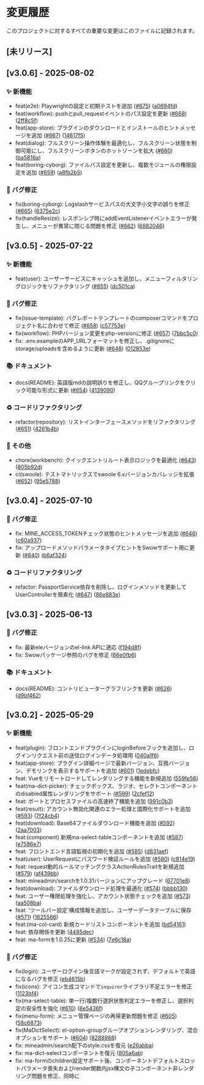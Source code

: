 # 変更履歴

このプロジェクトに対するすべての重要な変更はこのファイルに記録されます。

## [未リリース]

## [v3.0.6] - 2025-08-02

### ✨ 新機能
- feat(e2e): Playwrightの設定と初期テストを追加 ([#675](https://github.com/mineadmin/mineadmin/pull/675)) ([a0694fd](https://github.com/mineadmin/mineadmin/commit/a0694fd84da20ae758bebdc744af5188d4b3ae4d))
- feat(workflow): pushとpull_requestイベントのパス設定を更新 ([#668](https://github.com/mineadmin/mineadmin/pull/668)) ([2ff8c5f](https://github.com/mineadmin/mineadmin/commit/2ff8c5fb957cd2cf252f6eb33b852b3f030bb80a))
- feat(app-store): プラグインのダウンロードとインストールのヒントメッセージを追加 ([#667](https://github.com/mineadmin/mineadmin/pull/667)) ([14617f5](https://github.com/mineadmin/mineadmin/commit/14617f5b600691141e8b688fb4741d9ba35050fc))
- feat(dialog): フルスクリーン操作体験を最適化し、フルスクリーン状態を制御可能にし、フルスクリーンボタンのホットゾーンを拡大 ([#660](https://github.com/mineadmin/mineadmin/pull/660)) ([ba5816a](https://github.com/mineadmin/mineadmin/commit/ba5816a2d5f210f4a771d7ab960f42aa1ea65998))
- feat(boring-cyborg): ファイルパス設定を更新し、複数モジュールの権限設定を追加 ([#659](https://github.com/mineadmin/mineadmin/pull/659)) ([a8fb2b5](https://github.com/mineadmin/mineadmin/commit/a8fb2b5ad117f5d3755011e7b43b2ed42dafac75))

### 🐛 バグ修正
- fix(boring-cyborg): Logstashサービスパスの大文字小文字の誤りを修正 ([#665](https://github.com/mineadmin/mineadmin/pull/665)) ([6375e2c](https://github.com/mineadmin/mineadmin/commit/6375e2ce247fc040cb5d5c0b1088c5acc0de4c3b))
- fix(handleResize): レスポンシブ時にaddEventListenerイベントエラーが発生し、メニューが異常に閉じる問題を修正 ([#662](https://github.com/mineadmin/mineadmin/pull/662)) ([6882046](https://github.com/mineadmin/mineadmin/commit/6882046d84eec0350d0b889d4cbb9ab73e8cc5f1))

## [v3.0.5] - 2025-07-22

### ✨ 新機能
- feat(user): ユーザーサービスにキャッシュを追加し、メニューフィルタリングロジックをリファクタリング ([#655](https://github.com/mineadmin/mineadmin/pull/655)) ([dc501ca](https://github.com/mineadmin/mineadmin/commit/dc501ca91c84293169e51631a25e5f02e7a57192))

### 🐛 バグ修正
- fix(issue-template): バグレポートテンプレートのcomposerコマンドをプロジェクト名に合わせて修正 ([#658](https://github.com/mineadmin/mineadmin/pull/658)) ([c57753e](https://github.com/mineadmin/mineadmin/commit/c57753e3f547683dc3e14836c3563a51ba4edaee))
- fix(workflow): PHPバージョン変更をphp-versionに修正 ([#657](https://github.com/mineadmin/mineadmin/pull/657)) ([7bbc5c0](https://github.com/mineadmin/mineadmin/commit/7bbc5c09301d93b67b4539e9f321dab2165a4c77))
- fix: .env.exampleのAPP_URLフォーマットを修正し、.gitignoreにstorage/uploadsを含めるように更新 ([#648](https://github.com/mineadmin/mineadmin/pull/648)) ([012853e](https://github.com/mineadmin/mineadmin/commit/012853e71ae2da8ac3905c715dc9412365f925e0))

### 📚 ドキュメント
- docs(README): 英語版mdの説明誤りを修正し、QQグループリンクをクリック可能な形式に更新 ([#654](https://github.com/mineadmin/mineadmin/pull/654)) ([4139090](https://github.com/mineadmin/mineadmin/commit/4139090a67245cc3321da875a2956dd720c255b2))

### ♻️ コードリファクタリング
- refactor(repository): リストインターフェースメソッドをリファクタリング ([#651](https://github.com/mineadmin/mineadmin/pull/651)) ([4261b4b](https://github.com/mineadmin/mineadmin/commit/4261b4b06bf1e09af9e33979f46da7d436148095))

### 🔧 その他
- chore(workbench): クイックエントリルート表示ロジックを最適化 ([#643](https://github.com/mineadmin/mineadmin/pull/643)) ([805b92d](https://github.com/mineadmin/mineadmin/commit/805b92dc48b1f0182f47c640b8730b5582ef4143))
- ci(swoole): テストマトリックスでswoole 6.xバージョンカバレッジを拡張 ([#652](https://github.com/mineadmin/mineadmin/pull/652)) ([95e5788](https://github.com/mineadmin/mineadmin/commit/95e578866e79d2d09fcaeacefdb93a3fb2796c50))

## [v3.0.4] - 2025-07-10

### 🐛 バグ修正
- fix: MINE_ACCESS_TOKENチェック状態のヒントメッセージを追加 ([#646](https://github.com/mineadmin/mineadmin/pull/646)) ([c60a937](https://github.com/mineadmin/mineadmin/commit/c60a9374c8c20ff3e0622b3e12dac5da602033e1))
- fix: アップロードメソッドパラメータタイプヒントをSwowサポート用に更新 ([#640](https://github.com/mineadmin/mineadmin/pull/640)) ([b6af324](https://github.com/mineadmin/mineadmin/commit/b6af32480010506edbf6a16c06ab72ec653a98c6))

### ♻️ コードリファクタリング
- refactor: PassportService依存を削除し、ログインメソッドを更新してUserControllerを簡素化 ([#647](https://github.com/mineadmin/mineadmin/pull/647)) ([86e883e](https://github.com/mineadmin/mineadmin/commit/86e883ea629459dfb5eac158e172da8084ca07b4))

## [v3.0.3] - 2025-06-13

### 🐛 バグ修正
- fix: 最新eleバージョンのel-link APIに適応 ([f194d8f](https://github.com/mineadmin/mineadmin/commit/f194d8f2c3cf7b61da23c48142deedd7b10ad3dd))
- fix: Swowパッケージ参照のバグを修正 ([66e0fb6](https://github.com/mineadmin/mineadmin/commit/66e0fb6f225a81df22a488b2ed7cca08ea448d4f))

### 📚 ドキュメント
- docs(README): コントリビューターグラフリンクを更新 ([#626](https://github.com/mineadmin/mineadmin/pull/626)) ([d9bf462](https://github.com/mineadmin/mineadmin/commit/d9bf46280101bacc64edc4d0670c2f1469d079bf))

## [v3.0.2] - 2025-05-29

### ✨ 新機能
- feat(plugin): フロントエンドプラグインにloginBeforeフックを追加し、ログインリクエスト前の送信ログインデータ処理用 ([040a1f6](https://github.com/mineadmin/mineadmin/commit/040a1f6b75a72a1bd8e38d1e472639426ce7425c))
- feat(app-store): プラグイン詳細ページで最新バージョン、互換バージョン、デモリンクを表示するサポートを追加 ([#601](https://github.com/mineadmin/mineadmin/pull/601)) ([1edebfc](https://github.com/mineadmin/mineadmin/commit/1edebfc5c789dbb7cfd0476010c3a619172ac33d))
- feat: Vueをリモートロードしてレンダリングする機能を新規追加 ([559fe56](https://github.com/mineadmin/mineadmin/commit/559fe5624d1be42b9f4da292262d7d727d332121))
- feat(ma-dict-picker): チェックボックス、ラジオ、セレクトコンポーネントのdisabled属性レンダリングをサポート ([#599](https://github.com/mineadmin/mineadmin/pull/599)) ([2cfef12](https://github.com/mineadmin/mineadmin/commit/2cfef1257fb4d300bac601487f946b9672ed8fd9))
- feat: ポートとプロセスファイルの高速終了機能を追加 ([991c0b3](https://github.com/mineadmin/mineadmin/commit/991c0b3eb3f4bddfd5502af28f0d267afa6b51ae))
- feat(result): アカウント無効化関連のエラー処理と国際化サポートを追加 ([#593](https://github.com/mineadmin/mineadmin/pull/593)) ([7f24cb4](https://github.com/mineadmin/mineadmin/commit/7f24cb46524edc522ecdfca2bd01fb2e5f6d90e1))
- feat(download): Base64ファイルダウンロード機能を追加 ([#592](https://github.com/mineadmin/mineadmin/pull/592)) ([2aa7003](https://github.com/mineadmin/mineadmin/commit/2aa7003d374d0c75626c0084cd391556e1537664))
- feat:(component) 新規ma-select-tableコンポーネントを追加 ([#587](https://github.com/mineadmin/mineadmin/pull/587)) ([e7586e7](https://github.com/mineadmin/mineadmin/commit/e7586e73a7f403bd724938da001d1bf8e30d2d2b))
- feat: フロントエンド言語監視の初期化を追加 ([#585](https://github.com/mineadmin/mineadmin/pull/585)) ([d831aef](https://github.com/mineadmin/mineadmin/commit/d831aef2860425c982bb61287ba588b1b997d1da))
- feat(user): UserRequestにパスワード検証ルールを追加 ([#580](https://github.com/mineadmin/mineadmin/pull/580)) ([c814e19](https://github.com/mineadmin/mineadmin/commit/c814e19a0f67419fef61fbd3a817ffd1552f2a90))
- feat: request動的ルールマッチングクラスActionRulesTraitを新規追加 ([#579](https://github.com/mineadmin/mineadmin/pull/579)) ([af439bb](https://github.com/mineadmin/mineadmin/commit/af439bb781483b6a9c3a288e266bd54a0cc10488))
- feat: mineadmin/searchを1.0.31バージョンにアップグレード ([67701e8](https://github.com/mineadmin/mineadmin/commit/67701e8257eaaac885764a9dc22199d7fa8fc633))
- feat(download): ファイルダウンロード処理を最適化 ([#574](https://github.com/mineadmin/mineadmin/pull/574)) ([bbbb130](https://github.com/mineadmin/mineadmin/commit/bbbb130135fc97d9e83066ed6a82b82be1a48dea))
- feat: ユーザー権限処理を強化し、アカウント状態チェックを追加 ([#573](https://github.com/mineadmin/mineadmin/pull/573)) ([aa508ba](https://github.com/mineadmin/mineadmin/commit/aa508ba7aaa25bdb6cfc2bbbc976caf7b84e154e))
- feat: 'ツールバー設定'構成情報を追加し、ユーザーデータテーブルに保存 ([#571](https://github.com/mineadmin/mineadmin/pull/571)) ([1625566](https://github.com/mineadmin/mineadmin/commit/1625566a55ca3c1cf4273320f4fab8330f544f27))
- feat:(ma-col-card) 新規カードリストコンポーネントを追加 ([bd54161](https://github.com/mineadmin/mineadmin/commit/bd54161aae8436990233c390c5713f09f3abb192))
- feat: 依存関係を更新 ([4485dec](https://github.com/mineadmin/mineadmin/commit/4485dec4ef6ce170b925cae06feeca783448aa32))
- feat: ma-formを1.0.25に更新 ([#534](https://github.com/mineadmin/mineadmin/pull/534)) ([7e6c18a](https://github.com/mineadmin/mineadmin/commit/7e6c18a2b52710e5832fa9992d07f544f1fec83e))

### 🐛 バグ修正
- fix(login): ユーザーログイン後言語マークが設定されず、デフォルトで英語になるバグを修正 ([eb4615b](https://github.com/mineadmin/mineadmin/commit/eb4615b4745fbdef168cd5a9783ee3bb60e6d814))
- fix(icons): アイコン生成コマンドで`inquirer`ライブラリ不足エラーを修正 ([1123bf4](https://github.com/mineadmin/mineadmin/commit/1123bf45a9984dc517393509b0882426fbbb6cbe))
- fix(ma-select-table): 単一行/複数行選択状態判定エラーを修正し、選択判定の安全性を強化 ([#610](https://github.com/mineadmin/mineadmin/pull/610)) ([8e5436f](https://github.com/mineadmin/mineadmin/commit/8e5436f8d69273aa7cf5f7dbb00feebb244defcf))
- fix(menu-form): メニュー管理ページの再帰更新問題を修正 ([#605](https://github.com/mineadmin/mineadmin/pull/605)) ([58c6873](https://github.com/mineadmin/mineadmin/commit/58c6873bf04d8fa811bc156644885ded6cb525b4))
- fix(MaDictSelect): el-option-groupグループオプションレンダリング、混合オプションをサポート ([#604](https://github.com/mineadmin/mineadmin/pull/604)) ([8288988](https://github.com/mineadmin/mineadmin/commit/8288988c51ee529f8171f6d47c44425ddd14574e))
- fix: mineadmin/search配下のstyle.cssを復元 ([e26abba](https://github.com/mineadmin/mineadmin/commit/e26abba6658967937d1b2c6e129905d30c686525))
- fix: ma-dict-selectコンポーネントを復元 ([805a6ab](https://github.com/mineadmin/mineadmin/commit/805a6ab7b94eb834fd18e72948c88c1b0d6ab716))
- fix: ma-formのchildren設定サポート後、コンポーネントデフォルトスロットパラメータ喪失およびrender関数内jsx構文の子コンポーネント非レンダリング問題を修正、同時に